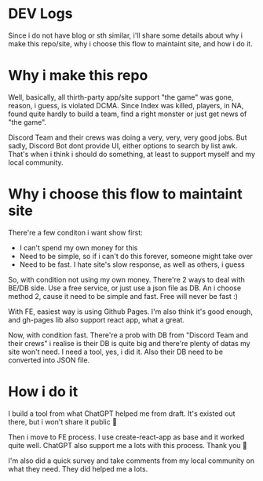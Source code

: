 # DEV Logs
Since i do not have blog or sth similar, i'll share some details about why i make this repo/site, why i choose this flow to maintaint site, and how i do it.
# Why i make this repo
Well, basically, all thirth-party app/site support "the game" was gone, reason, i guess, is violated DCMA. Since Index was killed, players, in NA, found quite hardly to build a team, find a right monster or just get news of "the game". 

Discord Team and their crews was doing a very, very, very good jobs. But sadly, Discord Bot dont provide UI, either options to search by list awk. 
That's when i think i should do something, at least to support myself and my local community. 
# Why i choose this flow to maintaint site
There're a few conditon i want show first:

* I can't spend my own money for this
* Need to be simple, so if i can't do this forever, someone might take over
* Need to be fast. I hate site's slow response, as well as others, i guess

So, with condition not using my own money. There're 2 ways to deal with BE/DB side. Use a free service, or just use a json file as DB. An i choose method 2, cause it need to be simple and fast. Free will never be fast :)

With FE, easiest way is using Github Pages. I'm also think it's good enough, and gh-pages lib also support react app, what a great.

Now, with condition fast. There're a prob with DB from "Discord Team and their crews" i realise is their DB is quite big and there're plenty of datas my site won't need. I need a tool, yes, i did it. Also their DB need to be converted into JSON file. 

# How i do it
I build a tool from what ChatGPT helped me from draft. It's existed out there, but i won't share it public 🤣

Then i move to FE process. I use create-react-app as base and it worked quite well. ChatGPT also support me a lots with this process. Thank you 🤣

I'm also did a quick survey and take comments from my local community on what they need. They did helped me a lots. 
